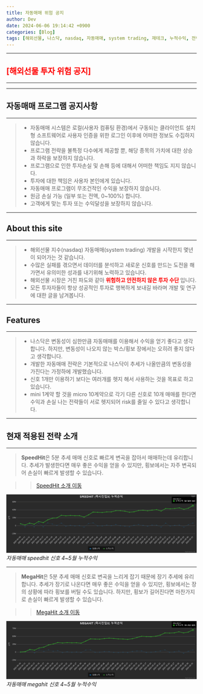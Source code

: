 ```yaml
---
title: 자동매매 위험 공지
author: Dev
date: 2024-06-06 19:14:42 +0900
categories: [Blog]
tags: [해외선물, 나스닥, nasdaq, 자동매매, system trading, 재테크, 누적수익, 전략, tradingview]
---
```

---
## <span style="color:red">[해외선물 투자 위험 공지]</span>
---

---
## 자동매매 프로그램 공지사항
---
> - 자동매매 시스템은 로컬(사용자 컴퓨팅 환경)에서 구동되는 클라이언트 설치형 소프트웨어로 사용자 인증을 위한 로그인 이후에 어떠한 정보도 수집하지 않습니다.
> - 프로그램 전략을 불특정 다수에게 제공할 뿐, 해당 종목의 가치에 대한 상승과 하락을 보장하지 않습니다.
> - 프로그램으로 인한 투자손실 및 손해 등에 대해서 어떠한 책임도 지지 않습니다.
> - 투자에 대한 책임은 사용자 본인에게 있습니다.
> - 자동매매 프로그램이 무조건적인 수익을 보장하지 않습니다.
> - 원금 손실 가능 (일부 또는 전액, 0~100%) 합니다.
> - 고객에게 맞는 투자 또는 수익달성을 보장하지 않습니다.

---
## About this site
---
> - 해외선물 지수(nasdaq) 자동매매(system trading) 개발을 시작한지 몇년이 되어가는 것 같습니다. 
> - 수많은 실패를 겪으면서 데이터를 분석하고 새로운 신호를 만드는 도전을 해가면서 유의미한 성과를 내기위해 노력하고 있습니다.
> - 해외선물 시장은 거친 파도와 같아 <strong><span style="color:red"> 위험하고 안전하지 않은 투자 수단 </span></strong>입니다.
> - 모든 투자자들이 항상 성공적인 투자로 행복하게 보내길 바라며 개발 및 연구에 대한 글을 남겨봅니다.

---
## Features
---
> - 나스닥은 변동성이 심한만큼 자동매매를 이용해서 수익을 얻기 좋다고 생각합니다. 하지만, 변동성이 나오지 않는 박스/횡보 장에서는 오히려 좋지 않다고 생각합니다.
> - 개발한 자동매매 전략은 기본적으로 나스닥이 추세가 나올만큼의 변동성을 가진다는 가정하에 개발했습니다.
> - 신호 1개만 이용하기 보다는 여러개를 헷지 해서 사용하는 것을 목표로 하고 있습니다.
> - mini 1계약 할 것을 micro 10계약으로 각기 다른 신호로 10개 매매를 한다면 수익과 손실 나는 전략들이 서로 헷지되어 risk를 줄일 수 있다고 생각합니다.  

---
## 현재 적용된 전략 소개
---
> **SpeedHit**은 5분 추세 매매 신호로 빠르게 변곡을 잡아서 매매하는데 유리합니다. 추세가 발생한다면 매우 좋은 수익을 얻을 수 있지만, 횡보에서는 자주 변곡되어 손실이 빠르게 발생할 수 있습니다.

>> [SpeedHit 소개 이동](/자동매매/speedhit/2024/06/03/nasdaq-speedhit-info1/)

![img](/assets/img/2024-06-02/2024-06-02-speedhit-profit.png)*자동매매 speedhit 신호 4~5월 누적수익*

---
> **MegaHit**은 5분 추세 매매 신호로 변곡을 느리게 잡기 때문에 장기 추세에 유리합니다. 추세가 장기로 나온다면 매우 좋은 수익을 얻을 수 있지만, 횡보에서는 장의 상황에 따라 횡보를 버틸 수도 있습니다. 하지만, 횡보가 길어진다면 마찬가지로 손실이 빠르게 발생할 수 있습니다.

>> [MegaHit 소개 이동](/자동매매/megahit/2024/06/03/nasdaq-megahit-info1/)

![img](/assets/img/2024-06-02/2024-06-02-megahit-profit.png)*자동매매 megahit 신호 4~5월 누적수익*
